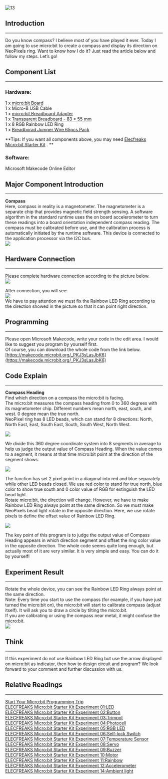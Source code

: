 ![13](https://i.imgur.com/xMxllOG.jpg)  

## Introduction  
--- 
Do you know compass? I believe most of you have played it ever. Today I am going to use micro:bit to create a compass and display its direction on NeoPixels ring. Want to know how I do it? Just read the article below and follow my steps. Let’s go!  

## Component List  
---
### Hardware:  
1 x [micro:bit Board](http://www.elecfreaks.com/estore/bbc-micro-bit-board-for-coding-programming.html)  
1 x Micro-B USB Cable  
1 x [micro:bit Breadboard Adapter](http://www.elecfreaks.com/estore/microbit-breadboard-adapter.html)  
1 x [Transparent Breadboard - 83 * 55 mm](http://www.elecfreaks.com/estore/transparent-breadboard-83-55-mm.html)  
1 x 8 RGB Rainbow LED Ring  
1 x [Breadborad Jumper Wire 65pcs Pack](http://www.elecfreaks.com/estore/breadborad-jumper-wire-65pcs-pack.html)  

**Tips: If you want all components above, you may need [Elecfreaks Micro:bit Starter Kit](http://www.elecfreaks.com/estore/elecfreaks-micro-bit-starter-kit-795.html) . **  

### Software:  
Microsoft Makecode Online Editor  

## Major Component Introduction 
---
**Compass**  
Here, compass in reality is a magnetometer. The magnetometer is a separate chip that provides magnetic field strength sensing. A software algorithm in the standard runtime uses the on board accelerometer to turn these readings into a board orientation independent compass reading. The compass must be calibrated before use, and the calibration process is automatically initiated by the runtime software. This device is connected to the application processor via the I2C bus.  
![](https://www.elecfreaks.com/wp-content/uploads/2018/03/2-16.jpg)     

## Hardware Connection  
---
Please complete hardware connection according to the picture below.  
![](https://www.elecfreaks.com/wp-content/uploads/2018/03/3-6.png)   

After connection, you will see:  
![](https://www.elecfreaks.com/wp-content/uploads/2018/03/4-11.jpg)   
We have to pay attention we must fix the Rainbow LED Ring according to the direction showed in the picture so that it can point right direction.   


## Programming  
---
Please open Microsoft Makecode, write your code in the edit area. I would like to suggest you program by yourself first.  
Of course, you can download the whole code from the link below.   
[https://makecode.microbit.org/_PKJ3sLasJbK6](https://makecode.microbit.org/_PKJ3sLasJbK6)  

## Code Explain  
---
**Compass Heading**  
Find which direction on a compass the micro:bit is facing.   
The micro:bit measures the compass heading from 0 to 360 degrees with its magnetometer chip. Different numbers mean north, east, south, and west. 0 degree mean the true north.   
NeoPixel ring has 8 LED beads, which can stand for 8 directions: North, North East, East, South East, South, South West, North West.   

![](https://www.elecfreaks.com/wp-content/uploads/2018/03/5-13.jpg)   

We divide this 360 degree coordinate system into 8 segments in average to help us judge the output value of Compass Heading. When the value comes to a segment, it means at that time micro:bit point at the direction of the segment shows.   

![](https://www.elecfreaks.com/wp-content/uploads/2018/03/6-8.jpg)  
 
The function has set 2 pixel point in a diagonal into red and blue separately while other LED beads closed. We use red color to stand for true north, blue color to show true south and 0 color value of RGB for extinguish the LED bead light.     
Rotate micro:bit, the direction will change. However, we have to make Rainbow LED Ring always point at the same direction. So we must make NeoPixels bead light rotate in the opposite direction. Here, we use rotate pixels to define the offset value of Rainbow LED Ring.  

![](https://www.elecfreaks.com/wp-content/uploads/2018/03/7-8.jpg)   

The key point of this program is to judge the output value of Compass Heading appears in which direction segment and offset the ring color value in the opposite direction. The whole code seems quite long enough, but actually most of it are very similar. It is very simple and easy. You can do it by yourself!  


## Experiment Result  
---
Rotate the whole device, you can see the Rainbow LED Ring always point at the same direction.   
Note: Every time you start to use the compass (for example, if you have just turned the micro:bit on), the micro:bit will start to calibrate compass (adjust itself). It will ask you to draw a circle by tilting the micro:bit.  
If you are calibrating or using the compass near metal, it might confuse the micro:bit.  
![](https://www.elecfreaks.com/wp-content/uploads/2018/03/1-9.gif)  



## Think  
---
If this experiment do not use Rainbow LED Ring but use the arrow displayed on micro:bit as indicator, then how to design circuit and program? We look forward to your comment and further discussion with us.  

## Relative Readings  
---
[Start Your Micro:bit Programming Trip](https://www.elecfreaks.com/9299.html)  
[ELECFREAKS Micro:bit Starter Kit Experiment 01:LED](https://www.elecfreaks.com/9784.html)  
[ELECFREAKS Micro:bit Starter Kit Experiment 02:Button](https://www.elecfreaks.com/9825.html)  
[ELECFREAKS Micro:bit Starter Kit Experiment 03:Trimpot](https://www.elecfreaks.com/9879.html)  
[ELECFREAKS Micro:bit Starter Kit Experiment 04:Photocell](https://www.elecfreaks.com/9909.html)  
[ELECFREAKS Micro:bit Starter Kit Experiment 05:RGB LED](https://www.elecfreaks.com/9978.html)  
[ELECFREAKS Micro:bit Starter Kit Experiment 06:Self-lock Switch](https://www.elecfreaks.com/10061.html)  
[ELECFREAKS Micro:bit Starter Kit Experiment 07:Temperature Sensor](https://www.elecfreaks.com/10166.html)  
[ELECFREAKS Micro:bit Starter Kit Experiment 08:Servo](https://www.elecfreaks.com/10221.html)  
[ELECFREAKS Micro:bit Starter Kit Experiment 09:Buzzer](https://www.elecfreaks.com/10318.html)  
[ELECFREAKS Micro:bit Starter Kit Experiment 10:Motor](https://www.elecfreaks.com/10362.html)  
[ELECFREAKS Micro:bit Starter Kit Experiment 11:Rainbow](https://www.elecfreaks.com/10508.html)  
[ELECFREAKS Micro:bit Starter Kit Experiment 12:Accelerometer](https://www.elecfreaks.com/10529.html)  
[ELECFREAKS Micro:bit Starter Kit Experiment 14:Ambient light](https://www.elecfreaks.com/10649.html)  
